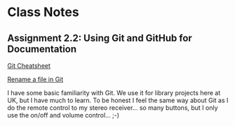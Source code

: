 # Class Notes

## Assignment 2.2:  Using Git and GitHub for Documentation

[Git Cheatsheet](https://education.github.com/git-cheat-sheet-education.pdf)

[Rename a file in Git](https://docs.github.com/en/repositories/working-with-files/managing-files/renaming-a-file)

I have some basic familiarity with Git. We use it for library projects here at UK, but I have much to learn. To be honest I feel the same way about Git as I do the remote control to my stereo receiver... so many buttons, but I only use the on/off and volume control... ;-)
